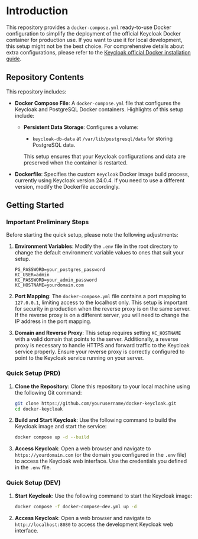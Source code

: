 # Introduction

This repository provides a `docker-compose.yml` ready-to-use Docker configuration to simplify the deployment of the official Keycloak Docker container for production use. If you want to use it for local development, this setup might not be the best choice. For comprehensive details about extra configurations, please refer to the [Keycloak official Docker installation guide](https://www.keycloak.org/getting-started/getting-started-docker).

## Repository Contents

This repository includes:

- **Docker Compose File**: A `docker-compose.yml` file that configures the Keycloak and PostgreSQL Docker containers. Highlights of this setup include:
  - **Persistent Data Storage**: Configures a volume:
    - `keycloak-db-data` at `/var/lib/postgresql/data` for storing PostgreSQL data.

    This setup ensures that your Keycloak configurations and data are preserved when the container is restarted.

- **Dockerfile**: Specifies the custom `Keycloak` Docker image build process, currently using Keycloak version 24.0.4. If you need to use a different version, modify the Dockerfile accordingly.

## Getting Started

### Important Preliminary Steps

Before starting the quick setup, please note the following adjustments:

1. **Environment Variables**: Modify the `.env` file in the root directory to change the default environment variable values to ones that suit your setup.
   ```env
   PG_PASSWORD=your_postgres_password
   KC_USER=admin
   KC_PASSWORD=your_admin_password
   KC_HOSTNAME=yourdomain.com
   ```

2. **Port Mapping**: The `docker-compose.yml` file contains a port mapping to `127.0.0.1`, limiting access to the localhost only. This setup is important for security in production when the reverse proxy is on the same server. If the reverse proxy is on a different server, you will need to change the IP address in the port mapping.

3. **Domain and Reverse Proxy**: This setup requires setting `KC_HOSTNAME` with a valid domain that points to the server. Additionally, a reverse proxy is necessary to handle HTTPS and forward traffic to the Keycloak service properly. Ensure your reverse proxy is correctly configured to point to the Keycloak service running on your server.

### Quick Setup (PRD)

1. **Clone the Repository**:
   Clone this repository to your local machine using the following Git command:
   ```bash
   git clone https://github.com/yourusername/docker-keycloak.git
   cd docker-keycloak
   ```

2. **Build and Start Keycloak**:
   Use the following command to build the Keycloak image and start the service:
   ```bash
   docker compose up -d --build
   ```

3. **Access Keycloak**:
   Open a web browser and navigate to `https://yourdomain.com` (or the domain you configured in the `.env` file) to access the Keycloak web interface. Use the credentials you defined in the `.env` file.


### Quick Setup (DEV)

1. **Start Keycloak**:
   Use the following command to start the Keycloak image:
   ```bash
   docker compose -f docker-compose-dev.yml up -d
   ```

2. **Access Keycloak**:
   Open a web browser and navigate to `http://localhost:8080` to access the development Keycloak web interface.
